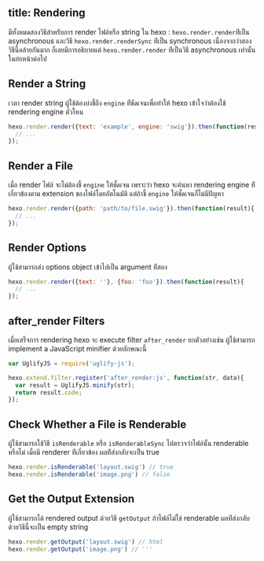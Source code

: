 title: Rendering
---
มีทั้งหมดสองวิธีสำหรับการ render ไฟล์หรือ string ใน hexo : `hexo.render.render`ท่ีเป็น asynchronous และวิธี `hexo.render.renderSync` ท่ีเป็น  synchronous เนื่องจากว่าสองวิธีนี้คล้ายกันมาก ก็เลยมีการอธิบายแต่ `hexo.render.render` ท่ีเป็นวิธี asynchronous เท่านั้นในย่อหน้าต่อไป

## Render a String

เวลา render string ผู้ใช้ต้องบ่งชี้ถึง `engine` ท่ีชัดเจนเพื่อทำให้ hexo เข้าใจว่าต้องใช้ rendering engine ตัวใหน

``` js
hexo.render.render({text: 'example', engine: 'swig'}).then(function(result){
  // ...
});
```

## Render a File

เมื่อ render ไฟล์ จะไม่ต้องชี้ `engine` ให้ชั้ดเจน เพราะว่า hexo จะค้นหา rendering engine ท่ีเกี่ยวข้องตาม extension ของไฟล์โดยอัตโนมัติ แต่ถ้าชี้ `engine` ให้ชั้ดเจนก็ไม่มีปัญหา

``` js
hexo.render.render({path: 'path/to/file.swig'}).then(function(result){
  // ...
});
```

## Render Options

ผู้ใช้สามารถส่ง options object เข้าไปเป็น argument ท่ีสอง

``` js
hexo.render.render({text: ''}, {foo: 'foo'}).then(function(result){
  // ...
});
```

## after_render Filters

เมื่อเสร็จการ rendering hexo จะ execute filter `after_render` ยกตัวอย่างเช่น ผู้ใช้สามารถ implement a JavaScript minifier ด้วยลักษณะนี้

``` js
var UglifyJS = require('uglify-js');

hexo.extend.filter.register('after_render:js', function(str, data){
  var result = UglifyJS.minify(str);
  return result.code;
});
```

## Check Whether a File is Renderable

ผู้ใช้สามารถใช้วิธี `isRenderable` หรือ  `isRenderableSync` ไปตรวจว่าไฟล์นั้น renderable  หรือไม่ เมื่อมี renderer ท่ีเกี่ยวข้อง ผลท่ีส่งกลับจะเป็น true

``` js
hexo.render.isRenderable('layout.swig') // true
hexo.render.isRenderable('image.png') // false
```

## Get the Output Extension

 ผู้ใช้สามารถได้ rendered output  ด้วยวิธี `getOutput`   ถ้าไฟล์ไม่ใช่  renderable ผลท่ีส่งกลับด้วยวิธีนี้จะเป็น empty string

``` js
hexo.render.getOutput('layout.swig') // html
hexo.render.getOutput('image.png') // '''
```

